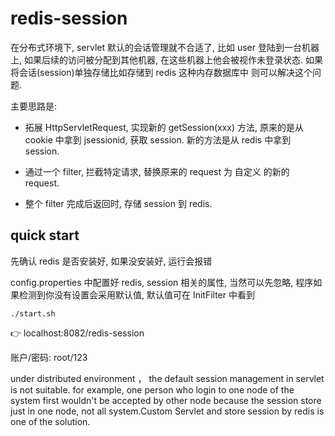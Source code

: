 # redis-session
在分布式环境下, servlet 默认的会话管理就不合适了, 比如 user 登陆到一台机器上, 
如果后续的访问被分配到其他机器, 在这些机器上他会被视作未登录状态. 如果将会话(session)单独存储比如存储到 redis 这种内存数据库中
则可以解决这个问题.

主要思路是: 

- 拓展 HttpServletRequest, 实现新的 getSession(xxx) 方法, 原来的是从 cookie 中拿到 jsessionid, 获取 session.
新的方法是从 redis 中拿到 session.

- 通过一个 filter, 拦截特定请求, 替换原来的 request 为 自定义 的新的 request.

- 整个 filter 完成后返回时, 存储 session 到 redis. 

## quick start

先确认 redis 是否安装好, 如果没安装好, 运行会报错

config.properties 中配置好 redis, session 相关的属性, 当然可以先忽略, 程序如果检测到你没有设置会采用默认值, 默认值可在 InitFilter 中看到

```shell
./start.sh
```

👉 localhost:8082/redis-session

账户/密码: root/123


under distributed environment ， the default session management in servlet  is not suitable. for example, one person who login to one node of the system first wouldn't be accepted by other node because the session store just in one node, not all system.Custom Servlet and store session by redis is one of the solution.

